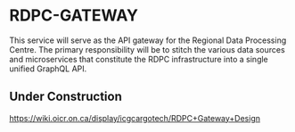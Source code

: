 # RDPC-GATEWAY

This service will serve as the API gateway for the Regional Data Processing Centre.
The primary responsibility will be to stitch the various data sources and microservices
that constitute the RDPC infrastructure into a single unified GraphQL API. 

## Under Construction
https://wiki.oicr.on.ca/display/icgcargotech/RDPC+Gateway+Design
